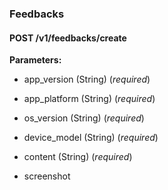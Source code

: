 ### Feedbacks



#### POST /v1/feedbacks/create

 

**Parameters:** 


 - app\_version (String) (*required*)

 - app\_platform (String) (*required*)

 - os\_version (String) (*required*)

 - device\_model (String) (*required*)

 - content (String) (*required*)

 - screenshot




